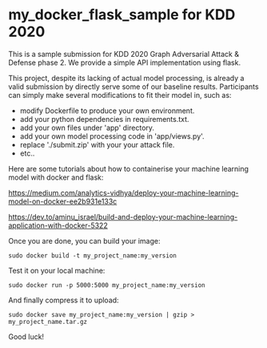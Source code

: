 # my_docker_flask_sample for KDD 2020

This is a sample submission for KDD 2020 Graph Adversarial Attack & Defense phase 2. We provide a simple API implementation using flask. 

This project, despite its lacking of actual model processing, is already a valid submission by directly serve some of our baseline results. Participants can simply make several modifications to fit their model in, such as:

* modify Dockerfile to produce your own environment.
* add your python dependencies in requirements.txt.
* add your own files under 'app' directory.
* add your own model processing code in 'app/views.py'.
* replace './submit.zip' with your your attack file.
* etc..

Here are some tutorials about how to containerise your machine learning model with docker and flask:

https://medium.com/analytics-vidhya/deploy-your-machine-learning-model-on-docker-ee2b931e133c

https://dev.to/aminu_israel/build-and-deploy-your-machine-learning-application-with-docker-5322

Once you are done, you can build your image:

    sudo docker build -t my_project_name:my_version

Test it on your local machine:

    sudo docker run -p 5000:5000 my_project_name:my_version
    
And finally compress it to upload:

    sudo docker save my_project_name:my_version | gzip > my_project_name.tar.gz
    
    
Good luck!
